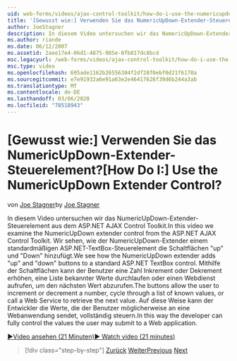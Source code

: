 ```yaml
---
uid: web-forms/videos/ajax-control-toolkit/how-do-i-use-the-numericupdown-extender-control
title: '[Gewusst wie:] Verwenden Sie das NumericUpDown-Extender-Steuerelement? | Microsoft-Dokumentation'
author: JoeStagner
description: In diesem Video untersuchen wir das NumericUpDown-Extender-Steuerelement aus dem ASP.NET AJAX Control Toolkit. Wir sehen, wie der NumericUpDown-Extender "up" und "Down" hinzufügt...
ms.author: riande
ms.date: 06/12/2007
ms.assetid: 2aee17e4-06d1-4875-985e-8fb817dc8bcd
msc.legacyurl: /web-forms/videos/ajax-control-toolkit/how-do-i-use-the-numericupdown-extender-control
msc.type: video
ms.openlocfilehash: 695ade1162b26556304f2df28f0ebf0d21f6170a
ms.sourcegitcommit: e7e91932a6e91a63e2e46417626f39d6b244a3ab
ms.translationtype: MT
ms.contentlocale: de-DE
ms.lasthandoff: 03/06/2020
ms.locfileid: "78518943"
---
```

# <a name="how-do-i-use-the-numericupdown-extender-control"></a><span data-ttu-id="ec7ef-105">[Gewusst wie:] Verwenden Sie das NumericUpDown-Extender-Steuerelement?</span><span class="sxs-lookup"><span data-stu-id="ec7ef-105">[How Do I:] Use the NumericUpDown Extender Control?</span></span>

<span data-ttu-id="ec7ef-106">von [Joe Stagner](https://github.com/JoeStagner)</span><span class="sxs-lookup"><span data-stu-id="ec7ef-106">by [Joe Stagner](https://github.com/JoeStagner)</span></span>

<span data-ttu-id="ec7ef-107">In diesem Video untersuchen wir das NumericUpDown-Extender-Steuerelement aus dem ASP.NET AJAX Control Toolkit.</span><span class="sxs-lookup"><span data-stu-id="ec7ef-107">In this video we examine the NumericUpDown extender control from the ASP.NET AJAX Control Toolkit.</span></span> <span data-ttu-id="ec7ef-108">Wir sehen, wie der NumericUpDown-Extender einem standardmäßigen ASP.NET-TextBox-Steuerelement die Schaltflächen "up" und "Down" hinzufügt.</span><span class="sxs-lookup"><span data-stu-id="ec7ef-108">We see how the NumericUpDown extender adds "up" and "down" buttons to a standard ASP.NET TextBox control.</span></span> <span data-ttu-id="ec7ef-109">Mithilfe der Schaltflächen kann der Benutzer eine Zahl Inkrement oder Dekrement erhöhen, eine Liste bekannter Werte durchlaufen oder einen Webdienst aufrufen, um den nächsten Wert abzurufen.</span><span class="sxs-lookup"><span data-stu-id="ec7ef-109">The buttons allow the user to increment or decrement a number, cycle through a list of known values, or call a Web Service to retrieve the next value.</span></span> <span data-ttu-id="ec7ef-110">Auf diese Weise kann der Entwickler die Werte, die der Benutzer möglicherweise an eine Webanwendung sendet, vollständig steuern.</span><span class="sxs-lookup"><span data-stu-id="ec7ef-110">In this way the developer can fully control the values the user may submit to a Web application.</span></span>

[<span data-ttu-id="ec7ef-111">&#9654;Video ansehen (21 Minuten)</span><span class="sxs-lookup"><span data-stu-id="ec7ef-111">&#9654; Watch video (21 minutes)</span></span>](https://channel9.msdn.com/Blogs/ASP-NET-Site-Videos/how-do-i-use-the-numericupdown-extender-control)

> [!div class="step-by-step"]
> <span data-ttu-id="ec7ef-112">[Zurück](how-do-i-use-the-pagingbulletedlist-extender-control.md)
> [Weiter](how-do-i-use-the-aspnet-ajax-validatorcallout-extender.md)</span><span class="sxs-lookup"><span data-stu-id="ec7ef-112">[Previous](how-do-i-use-the-pagingbulletedlist-extender-control.md)
[Next](how-do-i-use-the-aspnet-ajax-validatorcallout-extender.md)</span></span>
